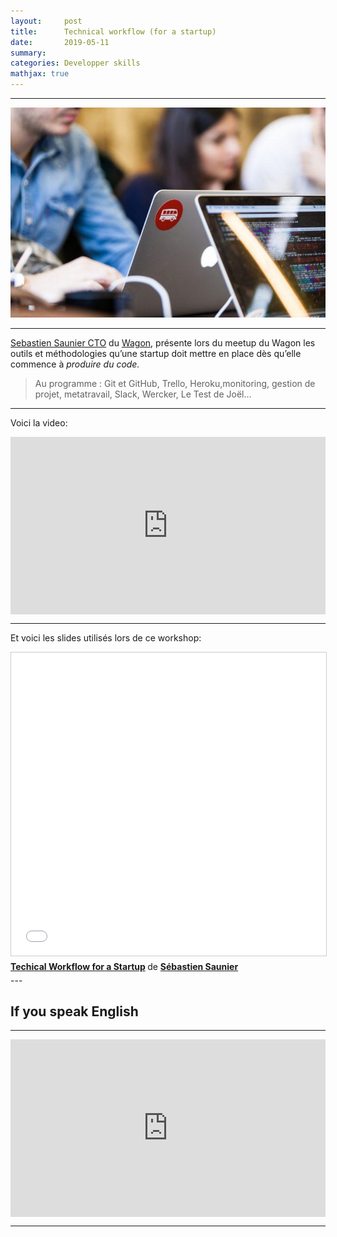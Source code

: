 ```yaml
---
layout:     post
title:      Technical workflow (for a startup)
date:       2019-05-11
summary:   
categories: Developper skills
mathjax: true
---
```


---
![wagon](/images/saunier.jpg)

---
[Sebastien Saunier CTO](https://sebastien.saunier.me) du [Wagon](https://www.lewagon.com), présente lors du meetup du Wagon les outils et méthodologies qu’une startup doit mettre en place dès qu’elle commence à *produire du code.*

> Au programme :  Git et GitHub, Trello, Heroku,monitoring, gestion de projet, metatravail, Slack, Wercker, Le Test de Joël...
---
Voici la video: 

<style>.embed-container { position: relative; padding-bottom: 56.25%; height: 0; overflow: hidden; max-width: 100%; } .embed-container iframe, .embed-container object, .embed-container embed { position: absolute; top: 0; left: 0; width: 100%; height: 100%; }</style><div class='embed-container'><iframe src='https://www.youtube.com/embed/JQRiwZKJktE' frameborder='0' allowfullscreen></iframe></div>

---
Et voici les slides utilisés lors de ce workshop:

<iframe src="//www.slideshare.net/slideshow/embed_code/key/uOu5ftooVrpLVk" width="595" height="485" frameborder="0" marginwidth="0" marginheight="0" scrolling="no" style="border:1px solid #CCC; border-width:1px; margin-bottom:5px; max-width: 100%;" allowfullscreen> </iframe> <div style="margin-bottom:5px"> <strong> <a href="//www.slideshare.net/ssaunier/techical-workflow-for-a-startup" title="Techical Workflow for a Startup" target="_blank">Techical Workflow for a Startup</a> </strong> de <strong><a href="https://www.slideshare.net/ssaunier" target="_blank">Sébastien Saunier</a></strong> </div>
---

## If you speak English

---

<style>.embed-container { position: relative; padding-bottom: 56.25%; height: 0; overflow: hidden; max-width: 100%; } .embed-container iframe, .embed-container object, .embed-container embed { position: absolute; top: 0; left: 0; width: 100%; height: 100%; }</style><div class='embed-container'><iframe src='https://www.youtube.com/embed/iZkP9rcEJEM' frameborder='0' allowfullscreen></iframe></div>

---